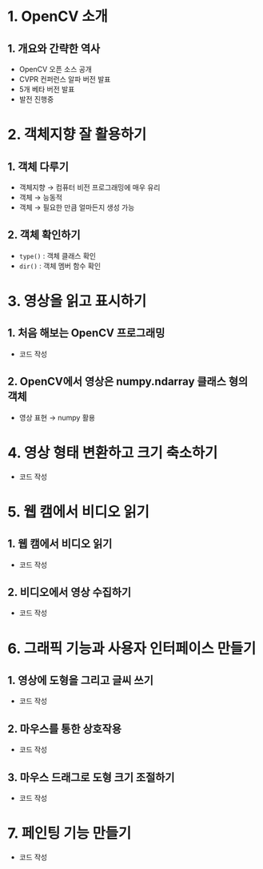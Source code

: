 # 1. OpenCV 소개

## 1. 개요와 간략한 역사

- OpenCV 오픈 소스 공개
- CVPR 컨퍼런스 알파 버전 발표
- 5개 베타 버전 발표
- 발전 진행중

# 2. 객체지향 잘 활용하기

## 1. 객체 다루기

- 객체지향 → 컴퓨터 비전 프로그래밍에 매우 유리
- 객체 → 능동적
- 객체 → 필요한 만큼 얼마든지 생성 가능

## 2. 객체 확인하기

- `type()` : 객체 클래스 확인
- `dir()` : 객체 멤버 함수 확인

# 3. 영상을 읽고 표시하기

## 1. 처음 해보는 OpenCV 프로그래밍

- 코드 작성

## 2. OpenCV에서 영상은 numpy.ndarray 클래스 형의 객체

- 영상 표현 → numpy 활용

# 4. 영상 형태 변환하고 크기 축소하기

- 코드 작성

# 5. 웹 캠에서 비디오 읽기

## 1. 웹 캠에서 비디오 읽기

- 코드 작성

## 2. 비디오에서 영상 수집하기

- 코드 작성

# 6. 그래픽 기능과 사용자 인터페이스 만들기

## 1. 영상에 도형을 그리고 글씨 쓰기

- 코드 작성

## 2. 마우스를 통한 상호작용

- 코드 작성

## 3. 마우스 드래그로 도형 크기 조절하기

- 코드 작성

# 7.  페인팅 기능 만들기

- 코드 작성